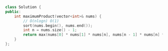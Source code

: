 <!--
 * @Author: yitong 2969413251@qq.com
 * @Date: 2023-02-01 22:01:26
-->
```cpp
class Solution {
public:
    int maximumProduct(vector<int>& nums) {
        // O(nlogn) O(1)
        sort(nums.begin(), nums.end());
        int n = nums.size() - 1;
        return max(nums[0] * nums[1] * nums[n], nums[n - 1] * nums[n] * nums[n - 2]);
    }
};
```